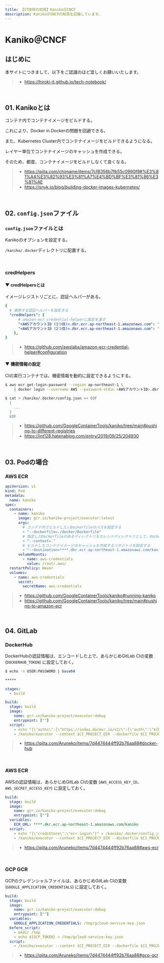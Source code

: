 ```yaml
---
title: 【IT技術の知見】Kaniko＠CNCF
description: Kaniko＠CNCFの知見を記録しています。
---
```


# Kaniko＠CNCF

## はじめに

本サイトにつきまして、以下をご認識のほど宜しくお願いいたします。

> - https://hiroki-it.github.io/tech-notebook/

<br>

## 01. Kanikoとは

コンテナ内でコンテナイメージをビルドする。

これにより、Docker in Dockerの問題を回避できる。

また、Kubernetes Cluster内でコンテナイメージをビルドできるようになる。

レイヤー単位でコンテナイメージのキャッシュを作成できる。

そのため、都度、コンテナイメージをビルドしなくて良くなる。

> - https://qiita.com/chimame/items/7cf8356b7fb55c0990f9#%E3%81%AA%E3%82%93%E3%81%A7%E4%BD%BF%E3%81%86%E3%81%AE
> - https://snyk.io/blog/building-docker-images-kubernetes/

<br>

## 02. `config.json`ファイル

### `config.json`ファイルとは

Kanikoのオプションを設定する。

`/kaniko/.docker`ディレクトリに配置する。

<br>

### credHelpers

#### ▼ credHelpersとは

イメージレジストリごとに、認証ヘルパーがある。

```yaml
{
  # 使用する認証ヘルパーを設定する
  "credHelpers": {
      # amazon-ecr-credential-helperに設定を渡す
      "<AWSアカウントID (1つ目)>.dkr.ecr.ap-northeast-1.amazonaws.com": "ecr-login",
      "<AWSアカウントID (2つ目)>.dkr.ecr.ap-northeast-1.amazonaws.com": "ecr-login",
    },
}
```

> - https://github.com/awslabs/amazon-ecr-credential-helper#configuration

#### ▼ 機密情報の設定

CIの実行コンテナでは、機密情報を動的に設定できるようにする。

```bash
$ aws ecr get-login-password --region ap-northeast-1 \
    | docker login --username AWS --password-stdin <AWSアカウントID>.dkr.ecr.ap-northeast-1.amazonaws.com

$ cat > /kaniko/.docker/config.json << EOF
  {
    ...
  }
  EOF
```

> - https://github.com/GoogleContainerTools/kaniko/tree/main#pushing-to-different-registries
> - https://int128.hatenablog.com/entry/2019/09/25/204930

<br>

## 03. Podの場合

### AWS ECR

```yaml
apiVersion: v1
kind: Pod
metadata:
  name: kaniko
spec:
  containers:
    - name: kaniko
      image: gcr.io/kaniko-project/executor:latest
      args:
        # コンテナ内でビルドしたいDockerfileのパスを設定する
        - "--dockerfile=./docker/Dockerfile"
        # 指定したDockerfileのあるディレクトリをカレントディレクトリとして、dockerデーモンに送信するディレクトリを設定する
        - "--context=."
        # ビルドしたコンテナイメージのキャッシュを作成するリポジトリを設定する
        - "--destination=****.dkr.ecr.ap-northeast-1.amazonaws.com/kaniko"
      volumeMounts:
        - name: aws-credentials
          value: /root/.aws/
  restartPolicy: Never
  volumes:
    - name: aws-credentials
      secret:
        secretName: aws-credentials
```

> - https://github.com/GoogleContainerTools/kaniko#running-kaniko
> - https://github.com/GoogleContainerTools/kaniko/tree/main#pushing-to-amazon-ecr

<br>

## 04. GitLab

### DockerHub

DockerHubの認証情報は、エンコードした上で、あらかじめGitLab CIの変数 (`DOCKERHUB_TOKEN`) に設定しておく。

```bash
$ echo -n USER:PASSWORD | base64

*****
```

```yaml
stages:
  - build

build:
  stage: build
  image:
    name: gcr.io/kaniko-project/executor:debug
    entrypoint: [""]
  script:
    - echo "{\"auths\":{\"https://index.docker.io/v2/\":{\"auth\":\"${DOCKERHUB_TOKEN}\"}}}" > /kaniko/.docker/config.json
    - /kaniko/executor --context $CI_PROJECT_DIR --dockerfile $CI_PROJECT_DIR/Dockerfile --destination IMAGE_NAME:TAG
```

> - https://qiita.com/Aruneko/items/7d4474444ff92b76aa88#docker-hub

<br>

### AWS ECR

AWSの認証情報は、あらかじめGitLab CIの変数 (`AWS_ACCESS_KEY_ID`、`AWS_SECRET_ACCESS_KEY`) に設定しておく。

```yaml
build:
  stage: build
  image:
    name: gcr.io/kaniko-project/executor:debug
    entrypoint: [""]
  variables:
    ECR_URL: ****.dkr.ecr.ap-northeast-1.amazonaws.com/kaniko
  script:
    - echo "{\"credsStore\":\"ecr-login\"}" > /kaniko/.docker/config.json
    - /kaniko/executor --context $CI_PROJECT_DIR --dockerfile $CI_PROJECT_DIR/Dockerfile --destination ${ECR_URL}:TAG
```

> - https://qiita.com/Aruneko/items/7d4474444ff92b76aa88#aws-ecr

<br>

### GCP GCR

GCPのクレデンシャルファイルは、あらかじめGitLab CIの変数 (`GOOGLE_APPLICATION_CREDENTIALS`) に設定しておく。

```yaml
build:
  stage: build
  image:
    name: gcr.io/kaniko-project/executor:debug
    entrypoint: [""]
  variables:
    GOOGLE_APPLICATION_CREDENTIALS: /tmp/gcloud-service-key.json
  before_script:
    - mkdir /tmp
    - echo ${GCP_TOKEN} > /tmp/gcloud-service-key.json
  script:
    - /kaniko/executor --context $CI_PROJECT_DIR --dockerfile $CI_PROJECT_DIR/Dockerfile --destination "asia.gcr.io/${PROJECT_ID}/image_name:TAG"
```

> - https://qiita.com/Aruneko/items/7d4474444ff92b76aa88#gcp-gcr

<br>

